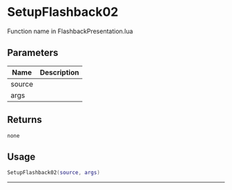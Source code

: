 # SetupFlashback02

Function name in FlashbackPresentation.lua

## Parameters

| Name   | Description |
| ------ | ----------- |
| source |             |
| args   |             |

## Returns

`none`

## Usage

```lua
SetupFlashback02(source, args)
```

---
